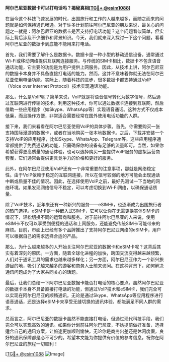 **阿尔巴尼亚数据卡可以打电话吗？揭秘真相[[TG💪+ @esim1088](https://t.me/s/esim1088)]**

在当今这个科技飞速发展的时代，出国旅行和工作的人越来越多，而随之而来的问题就是如何保持通讯畅通。对于许多计划前往阿尔巴尼亚的朋友来说，最关心的问题之一就是：阿尔巴尼亚的数据卡是否支持打电话功能？这个问题看似简单，但实际上背后涉及不少细节和背景知识。今天，我们就来深入探讨一下这个问题，看看阿尔巴尼亚的数据卡到底能不能用来打电话。

首先，我们需要了解什么是数据卡。数据卡是一种小型的移动通信设备，通常通过Wi-Fi或移动网络提供互联网连接服务。与传统的SIM卡相比，数据卡不包含语音通话功能，它主要的功能是为用户提供上网服务。因此，从技术上讲，阿尔巴尼亚的数据卡本身并不具备直接打电话的能力。然而，这并不意味着你就无法在阿尔巴尼亚使用电话功能。实际上，随着科技的进步，很多数据卡都支持通过VoIP（Voice over Internet Protocol）技术实现通话功能。

那么，什么是VoIP呢？简单来说，VoIP就是将语音信号转化为数字信号，然后通过互联网进行传输的技术。利用这种技术，你可以通过数据卡连接到互联网，然后借助一些应用程序（如Skype、WhatsApp等）实现语音通话。这种方式不仅成本低廉，而且操作方便，非常适合需要经常在国外使用电话功能的人群。

接下来，我们来看看在阿尔巴尼亚使用VoIP的具体步骤。首先，你需要购买一张支持国际漫游的数据卡，或者在当地购买一张本地数据卡。之后，下载并安装一个支持VoIP的应用程序，比如Skype、WhatsApp、Telegram等。这些应用程序通常都提供了免费通话的功能，只需确保你的设备有足够的流量即可。当然，如果你希望获得更高质量的通话体验，也可以选择购买一些提供VoIP服务的虚拟运营商套餐，它们通常会提供更具竞争力的价格和更好的服务。

此外，在阿尔巴尼亚使用VoIP还有一个非常重要的注意事项，那就是网络稳定性。由于VoIP依赖于稳定的互联网连接，所以在信号较弱的地方可能会出现通话中断或质量不佳的情况。因此，在选择使用VoIP之前，最好先测试一下当地的网络环境。如果发现网络信号不稳定，可以考虑切换到Wi-Fi网络，以确保通话质量。

除了VoIP技术，近年来还有一种新兴的服务——eSIM卡，也逐渐成为出国旅行者的热门选择。eSIM卡是一种嵌入式SIM卡，它可以让你在无需更换实体SIM卡的情况下，轻松切换不同的运营商和服务。对于前往阿尔巴尼亚的人来说，使用eSIM卡不仅可以享受到便捷的通话和上网服务，还能避免传统SIM卡可能带来的麻烦。目前，市面上已经有多个品牌推出了支持阿尔巴尼亚网络的eSIM卡，用户可以根据自己的需求选择合适的产品。

那么，为什么越来越多的人开始关注阿尔巴尼亚的数据卡和eSIM卡呢？这背后其实有着深刻的原因。一方面，随着全球化进程的加快，跨国交流变得越来越频繁，人们对于通讯工具的需求也越来越多样化；另一方面，阿尔巴尼亚作为一个新兴旅游目的地，吸引了越来越多的游客和商务人士前来访问。在这种背景下，如何解决通讯问题成为了大家共同关心的话题。

最后，让我们总结一下阿尔巴尼亚数据卡能否打电话的核心要点。虽然阿尔巴尼亚的数据卡本身不具备直接打电话的功能，但通过VoIP技术和eSIM卡，我们完全可以实现在阿尔巴尼亚的顺畅通讯。无论是通过Skype、WhatsApp等应用程序进行语音通话，还是选择eSIM卡来享受无缝切换的通讯体验，都能满足不同人群的需求。

总而言之，阿尔巴尼亚的数据卡虽然不能直接打电话，但通过现代科技手段，我们完全可以实现高效的通讯。如果你计划前往阿尔巴尼亚，不妨提前做好准备，选择适合自己的通讯方案，让旅途更加顺利愉快。无论你是商务出差还是休闲度假，良好的通讯保障都是必不可少的。希望本文能为你提供有价值的参考信息，祝你在阿尔巴尼亚的旅程一切顺利！

[[TG💪+ @esim1088](https://t.me/s/esim1088) ![Image](https://i.postimg.cc/4NQfJmqS/Snipaste-2025-05-13-00-14-12.png)]